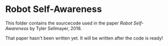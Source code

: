 # Robot Self-Awareness

This folder contains the sourcecode used in the paper *Robot Self-Awareness*
by Tyler Sellmayer, 2018.

That paper hasn't been written yet. It will be written after the code is ready!
